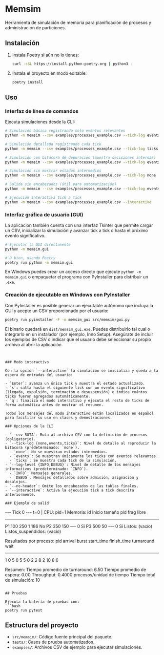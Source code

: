 # Memsim

Herramienta de simulación de memoria para planificación de procesos y administración de particiones.

## Instalación

1. Instala Poetry si aún no lo tienes:
   ```bash
   curl -sSL https://install.python-poetry.org | python3 -
   ```

2. Instala el proyecto en modo editable:
   ```bash
   poetry install
   ```

## Uso

### Interfaz de línea de comandos

Ejecuta simulaciones desde la CLI:

```bash
# Simulación básica registrando solo eventos relevantes
python -m memsim --csv examples/processes_example.csv --tick-log events

# Simulación detallada registrando cada tick
python -m memsim --csv examples/processes_example.csv --tick-log ticks

# Simulación con bitácora de depuración (muestra decisiones internas)
python -m memsim --csv examples/processes_example.csv --tick-log events --log-level DEBUG

# Simulación sin mostrar estados intermedios
python -m memsim --csv examples/processes_example.csv --tick-log none

# Salida sin encabezados (útil para automatización)
python -m memsim --csv examples/processes_example.csv --tick-log events --no-header

# Ejecución interactiva tick a tick
python -m memsim --csv examples/processes_example.csv --interactive

```

### Interfaz gráfica de usuario (GUI)

La aplicación también cuenta con una interfaz Tkinter que permite cargar un CSV, inicializar la simulación y avanzar tick a tick o hasta el próximo evento significativo.

```bash
# Ejecutar la GUI directamente
python -m memsim.gui

# O bien, usando Poetry
poetry run python -m memsim.gui
```

En Windows puedes crear un acceso directo que ejecute `python -m memsim.gui` o empaquetar el programa con PyInstaller para distribuir un `.exe`.

### Creación de ejecutable en Windows con PyInstaller

Con PyInstaller es posible generar un ejecutable autónomo que incluya la GUI y acepte un CSV proporcionado por el usuario:

```bash
poetry run pyinstaller -F -n memsim_gui src/memsim/gui.py
```

El binario quedará en `dist/memsim_gui.exe`. Puedes distribuirlo tal cual o integrarlo en un instalador (por ejemplo, Inno Setup). Asegúrate de incluir los ejemplos de CSV o indicar que el usuario debe seleccionar su propio archivo al abrir la aplicación.


```


### Modo interactivo

Con la opción `--interactive` la simulación se inicializa y queda a la espera de entradas del usuario:

- `Enter`: avanza un único tick y muestra el estado actualizado.
- `s`: salta hasta el siguiente tick con un evento significativo (llegada, expulsión, terminación o desuspensión) e indica cuántos ticks fueron agregados automáticamente.
- `q`: finaliza el modo interactivo y ejecuta el resto de ticks de forma automática antes de mostrar el resumen.

Todos los mensajes del modo interactivo están localizados en español para facilitar su uso en clases y demostraciones.

### Opciones de la CLI

- `--csv RUTA`: Ruta al archivo CSV con la definición de procesos (obligatorio).
- `--tick-log {none,events,ticks}`: Nivel de detalle al reproducir la bitácora (predeterminado: `none`).
  - `none`: No se muestran estados intermedios.
  - `events`: Se muestran únicamente los ticks con eventos relevantes.
  - `ticks`: Se muestra cada tick de la simulación.
- `--log-level {INFO,DEBUG}`: Nivel de detalle de los mensajes informativos (predeterminado: `INFO`).
  - `INFO`: Mensajes generales.
  - `DEBUG`: Mensajes detallados sobre admisión, asignación y desalojos.
- `--no-header`: Omite los encabezados de las tablas finales.
- `--interactive`: Activa la ejecución tick a tick descrita anteriormente.

### Ejemplo de salid

```
--- Tick 0 ---
t=0 | CPU: pid=1
Memoria:
  id  inicio  tamaño  pid  frag  libre
  --  ------  ------  ---  ----  -----
  P1    100      250    1   186     No
  P2    350      150  ---     0    Sí
  P3    500       50  ---     0    Sí
Listos:
  (vacío)
Listos_suspendidos:
  (vacío)

Resultados por proceso:
pid  arrival  burst  start_time  finish_time  turnaround  wait
---  -------  -----  ----------  -----------  ----------  ----
  1        0      5           0            5           5     0
  2        2      8           2           10           8     0

Resumen:
Tiempo promedio de turnaround: 6.50
Tiempo promedio de espera: 0.00
Throughput: 0.4000 procesos/unidad de tiempo
Tiempo total de simulación: 10
```

## Pruebas

Ejecuta la batería de pruebas con:
```bash
poetry run pytest
```

## Estructura del proyecto

- `src/memsim/`: Código fuente principal del paquete.
- `tests/`: Casos de prueba automatizados.
- `examples/`: Archivos CSV de ejemplo para ejecutar simulaciones.
